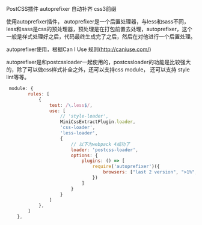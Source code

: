 PostCSS插件 autoprefixer 自动补齐 css3前缀

使用autoprefixer插件，
    autoprefixer是一个后置处理器，与less和sass不同，less和sass是css的预处理器，预处理是在打包前置去处理，autoprefixer，这个一般是样式处理好之后，代码最终生成完了之后，然后在对他进行一个后置处理。

autoprefixer使用，根据Can I Use 规则(http://caniuse.com/)

autoprefixer是和postcssloader一起使用的，postcssloader的功能是比较强大的，除了可以做css样式补全之外，还可以支持css module， 还可以支持 style lint等等。

````javascript 
 module: {
        rules: [
            {
                test: /\.less$/,
                use: [
                    // 'style-loader',
                    MiniCssExtractPlugin.loader,
                    'css-loader',
                    'less-loader',
                    {
                        // 以下为webpack 4成功了
                        loader: 'postcss-loader',
                        options: {
                            plugins: () => [
                                require('autoprefixer')({
                                    browsers: ["last 2 version", ">1%", "iOS 7"]
                                })
                            ]
                        }
                    }
                ]
            },
        ]
    },
````